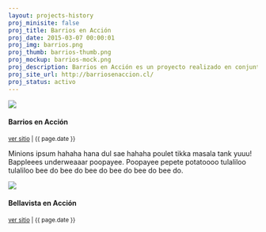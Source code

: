 ```yaml
---
layout: projects-history
proj_minisite: false
proj_title: Barrios en Acción
proj_date: 2015-03-07 00:00:01
proj_img: barrios.png
proj_thumb: barrios-thumb.png
proj_mockup: barrios-mock.png
proj_description: Barrios en Acción es un proyecto realizado en conjunto entre CiudadViva y Ciudadano Inteligente promover la participación de la comunidad en estrategias de prevención a través de la identificación de problemas de convivencia y entorno urbano.
proj_site_url: http://barriosenaccion.cl/
proj_status: activo
---
```


<div class="project-history">
  <div class="row">
    <div class="container">
      <div class="col-md-7 browser"><img src="http://placehold.it/530x265"></div>
      <div class="col-md-5">
        <h4>Barrios en Acción</h4>
        <small><a href="/">ver sitio</a> | {{ page.date }}</small>
        <p>Minions ipsum hahaha hana dul sae hahaha poulet tikka masala tank yuuu! Bappleees underweaaar poopayee. Poopayee pepete potatoooo tulaliloo tulaliloo bee do bee do bee do bee do bee do bee do.</p>
      </div>
    </div>
  </div>

  <div class="row">
    <div class="container">
      <div class="col-md-7 browser"><img src="http://placehold.it/530x265"></div>
      <div class="col-md-5"><h4>Bellavista en Acción</h4>
        <small><a href="/">ver sitio</a> | {{ page.date }}</small>
      </div>
    </div>
  </div>
</div>